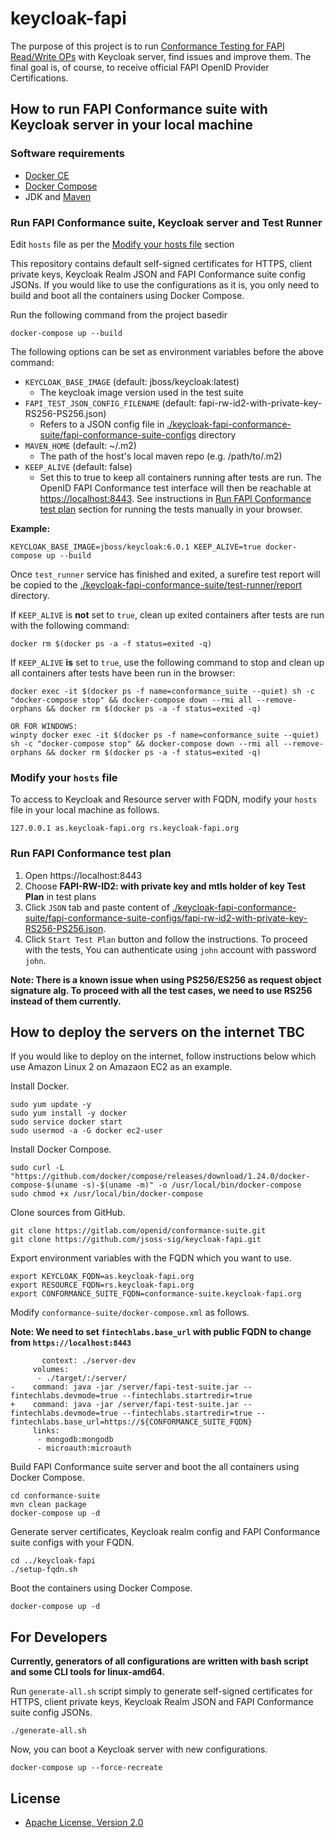 # keycloak-fapi

The purpose of this project is to run [Conformance Testing for FAPI Read/Write OPs](https://openid.net/certification/fapi_op_testing/) with Keycloak server, find issues and improve them.
The final goal is, of course, to receive official FAPI OpenID Provider Certifications.

## How to run FAPI Conformance suite with Keycloak server in your local machine

### Software requirements

* [Docker CE](https://docs.docker.com/install/)
* [Docker Compose](https://docs.docker.com/compose/)
* JDK and [Maven](https://maven.apache.org/)

### Run FAPI Conformance suite, Keycloak server and Test Runner

Edit `hosts` file as per the [Modify your hosts file](#Modify-your-hosts-file) section

This repository contains default self-signed certificates for HTTPS, client private keys, Keycloak Realm JSON and FAPI Conformance suite config JSONs.
If you would like to use the configurations as it is, you only need to build and boot all the containers using Docker Compose.

Run the following command from the project basedir

```
docker-compose up --build
```

The following options can be set as environment variables before the above command:

* `KEYCLOAK_BASE_IMAGE` (default: jboss/keycloak:latest)
    * The keycloak image version used in the test suite
* `FAPI_TEST_JSON_CONFIG_FILENAME` (default: fapi-rw-id2-with-private-key-RS256-PS256.json)
    * Refers to a JSON config file in 
    [./keycloak-fapi-conformance-suite/fapi-conformance-suite-configs](./keycloak-fapi-conformance-suite/fapi-conformance-suite-configs) 
    directory
* `MAVEN_HOME` (default: ~/.m2)
    * The path of the host's local maven repo (e.g. /path/to/.m2)
* `KEEP_ALIVE` (default: false)
    * Set this to true to keep all containers running after tests are run. 
    The OpenID FAPI Conformance test interface will then be reachable at [https://localhost:8443](https://localhost:8443).
    See instructions in [Run FAPI Conformance test plan](#Run-FAPI-Conformance-test-plan) 
    section for running the tests manually in your browser.

**Example:**
```
KEYCLOAK_BASE_IMAGE=jboss/keycloak:6.0.1 KEEP_ALIVE=true docker-compose up --build
```

Once `test_runner` service has finished and exited, a surefire test report will be copied to the 
[./keycloak-fapi-conformance-suite/test-runner/report](./keycloak-fapi-conformance-suite/test-runner/report) directory.

If `KEEP_ALIVE` is **not** set to `true`, clean up exited containers after tests are run with the following command:
```
docker rm $(docker ps -a -f status=exited -q)
```

If `KEEP_ALIVE` **is** set to `true`, use the following command to stop and clean up all containers after tests have been run in the browser:
```
docker exec -it $(docker ps -f name=conformance_suite --quiet) sh -c "docker-compose stop" && docker-compose down --rmi all --remove-orphans && docker rm $(docker ps -a -f status=exited -q)

OR FOR WINDOWS:
winpty docker exec -it $(docker ps -f name=conformance_suite --quiet) sh -c "docker-compose stop" && docker-compose down --rmi all --remove-orphans && docker rm $(docker ps -a -f status=exited -q)
```

### Modify your `hosts` file

To access to Keycloak and Resource server with FQDN, modify your `hosts` file in your local machine as follows.

```
127.0.0.1 as.keycloak-fapi.org rs.keycloak-fapi.org
```

### Run FAPI Conformance test plan

1. Open https://localhost:8443
2. Choose **FAPI-RW-ID2: with private key and mtls holder of key Test Plan** in test plans
3. Click `JSON` tab and paste content of [./keycloak-fapi-conformance-suite/fapi-conformance-suite-configs/fapi-rw-id2-with-private-key-RS256-PS256.json](./keycloak-fapi-conformance-suite/fapi-conformance-suite-configs/fapi-rw-id2-with-private-key-RS256-PS256.json).
4. Click `Start Test Plan` button and follow the instructions. To proceed with the tests, You can authenticate using `john` account with password `john`.

**Note: There is a known issue when using PS256/ES256 as request object signature alg. To proceed with all the test cases, we need to use RS256 instead of them currently.**


## How to deploy the servers on the internet TBC

If you would like to deploy on the internet, follow instructions below which use Amazon Linux 2 on Amazaon EC2 as an example.

Install Docker.

```
sudo yum update -y
sudo yum install -y docker
sudo service docker start
sudo usermod -a -G docker ec2-user
```

Install Docker Compose.

```
sudo curl -L "https://github.com/docker/compose/releases/download/1.24.0/docker-compose-$(uname -s)-$(uname -m)" -o /usr/local/bin/docker-compose
sudo chmod +x /usr/local/bin/docker-compose
```

Clone sources from GitHub.

```
git clone https://gitlab.com/openid/conformance-suite.git
git clone https://github.com/jsoss-sig/keycloak-fapi.git
```

Export environment variables with the FQDN which you want to use.

```
export KEYCLOAK_FQDN=as.keycloak-fapi.org
export RESOURCE_FQDN=rs.keycloak-fapi.org
export CONFORMANCE_SUITE_FQDN=conformance-suite.keycloak-fapi.org
```

Modify `conformance-suite/docker-compose.xml` as follows.

**Note: We need to set `fintechlabs.base_url` with public FQDN to change from `https://localhost:8443`** 

```
       context: ./server-dev
     volumes:
      - ./target/:/server/
-    command: java -jar /server/fapi-test-suite.jar --fintechlabs.devmode=true --fintechlabs.startredir=true
+    command: java -jar /server/fapi-test-suite.jar --fintechlabs.devmode=true --fintechlabs.startredir=true --fintechlabs.base_url=https://${CONFORMANCE_SUITE_FQDN}
     links:
      - mongodb:mongodb
      - microauth:microauth
```

Build FAPI Conformance suite server and boot the all containers using Docker Compose.

```
cd conformance-suite
mvn clean package
docker-compose up -d
```

Generate server certificates, Keycloak realm config and FAPI Conformance suite configs with your FQDN.

```
cd ../keycloak-fapi
./setup-fqdn.sh
```

Boot the containers using Docker Compose.

```
docker-compose up -d
```


## For Developers

**Currently, generators of all configurations are written with bash script and some CLI tools for linux-amd64.**

Run `generate-all.sh` script simply to generate self-signed certificates for HTTPS, client private keys, Keycloak Realm JSON and FAPI Conformance suite config JSONs.

```
./generate-all.sh
```

Now, you can boot a Keycloak server with new configurations.

```
docker-compose up --force-recreate
```


## License

* [Apache License, Version 2.0](./LICENSE)

